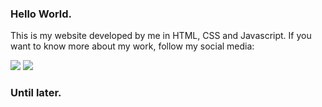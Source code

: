 ### Hello World.

This is my website developed by me in HTML, CSS and Javascript. If you want to know more about my work, follow my social media:

<div>
  <a href="https://www.linkedin.com/in/leandro-d-silva/" target="_blank"><img src="https://img.shields.io/badge/LinkedIn-0077B5?style=for-the-badge&logo=linkedin&logoColor=white"></a>
  <a href="https://www.instagram.com/leandro_siilva17/" target="_blank"><img src="https://img.shields.io/badge/Instagram-E4405F?style=for-the-badge&logo=instagram&logoColor=white"></a>
</div>

### Until later.
